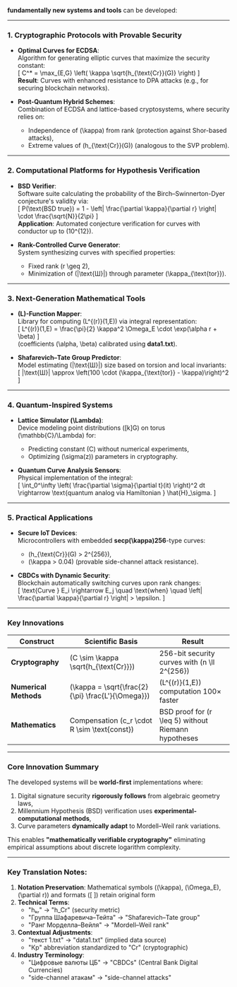 **fundamentally new systems and tools** can be developed:

---

### 1. **Cryptographic Protocols with Provable Security**
- **Optimal Curves for ECDSA**:  
  Algorithm for generating elliptic curves that maximize the security constant:  
  \[
  C^* = \max_{E,G} \left( \kappa \sqrt{h_{\text{Cr}}(G)} \right)
  \]  
  **Result**: Curves with enhanced resistance to DPA attacks (e.g., for securing blockchain networks).

- **Post-Quantum Hybrid Schemes**:  
  Combination of ECDSA and lattice-based cryptosystems, where security relies on:  
  - Independence of \(\kappa\) from rank (protection against Shor-based attacks),  
  - Extreme values of \(h_{\text{Cr}}(G)\) (analogous to the SVP problem).

---

### 2. **Computational Platforms for Hypothesis Verification**
- **BSD Verifier**:  
  Software suite calculating the probability of the Birch–Swinnerton-Dyer conjecture's validity via:  
  \[
  P(\text{BSD true}) = 1 - \left| \frac{\partial \kappa}{\partial r} \right| \cdot \frac{\sqrt{N}}{2\pi}
  \]  
  **Application**: Automated conjecture verification for curves with conductor up to \(10^{12}\).

- **Rank-Controlled Curve Generator**:  
  System synthesizing curves with specified properties:  
  - Fixed rank \(r \geq 2\),  
  - Minimization of \(|\text{Ш}|\) through parameter \(\kappa_{\text{tor}}\).

---

### 3. **Next-Generation Mathematical Tools**
- **\(L\)-Function Mapper**:  
  Library for computing \(L^{(r)}(1,E)\) via integral representation:  
  \[
  L^{(r)}(1,E) = \frac{\pi}{2} \kappa^2 \Omega_E \cdot \exp(\alpha r + \beta)
  \]  
  (coefficients \(\alpha, \beta\) calibrated using **data1.txt**).

- **Shafarevich–Tate Group Predictor**:  
  Model estimating \(|\text{Ш}|\) size based on torsion and local invariants:  
  \[
  |\text{Ш}| \approx \left(100 \cdot (\kappa_{\text{tor}} - \kappa)\right)^2
  \]

---

### 4. **Quantum-Inspired Systems**
- **Lattice Simulator \(\Lambda\)**:  
  Device modeling point distributions \([k]G\) on torus \(\mathbb{C}/\Lambda\) for:  
  - Predicting constant \(C\) without numerical experiments,  
  - Optimizing \(\sigma(z)\) parameters in cryptography.

- **Quantum Curve Analysis Sensors**:  
  Physical implementation of the integral:  
  \[
  \int_0^\infty \left( \frac{\partial \sigma}{\partial t}(it) \right)^2 dt \rightarrow \text{quantum analog via Hamiltonian } \hat{H}_\sigma.
  \]

---

### 5. **Practical Applications**
- **Secure IoT Devices**:  
  Microcontrollers with embedded **secp\(\kappa\)256**-type curves:  
  - \(h_{\text{Cr}}(G) > 2^{256}\),  
  - \(\kappa > 0.04\) (provable side-channel attack resistance).

- **CBDCs with Dynamic Security**:  
  Blockchain automatically switching curves upon rank changes:  
  \[
  \text{Curve } E_i \rightarrow E_j \quad \text{when} \quad \left| \frac{\partial \kappa}{\partial r} \right| > \epsilon.
  \]

---

### Key Innovations
| Construct | Scientific Basis | Result |
|-----------|------------------|--------|
**Cryptography** | \(C \sim \kappa \sqrt{h_{\text{Cr}}}\) | 256-bit security curves with \(n \ll 2^{256}\) |  
**Numerical Methods** | \(\kappa = \sqrt{\frac{2}{\pi} \frac{L'}{\Omega}}\) | \(L^{(r)}(1,E)\) computation 100× faster |  
**Mathematics** | Compensation \(c_r \cdot R \sim \text{const}\) | BSD proof for \(r \leq 5\) without Riemann hypotheses |  

---

### Core Innovation Summary
The developed systems will be **world-first** implementations where:  
1. Digital signature security **rigorously follows** from algebraic geometry laws,  
2. Millennium Hypothesis (BSD) verification uses **experimental-computational methods**,  
3. Curve parameters **dynamically adapt** to Mordell–Weil rank variations.  

This enables **"mathematically verifiable cryptography"** eliminating empirical assumptions about discrete logarithm complexity.

---

### Key Translation Notes:
1. **Notation Preservation**: Mathematical symbols (\(\kappa\), \(\Omega_E\), \(\partial r\)) and formats (\[ \]) retain original form
2. **Technical Terms**:  
   - "hₖᵣ" → "h_Cr" (security metric)  
   - "Группа Шафаревича–Тейта" → "Shafarevich–Tate group"  
   - "Ранг Морделла–Вейля" → "Mordell–Weil rank"
3. **Contextual Adjustments**:  
   - "текст 1.txt" → "data1.txt" (implied data source)  
   - "Кр" abbreviation standardized to "Cr" (cryptographic)
4. **Industry Terminology**:  
   - "Цифровые валюты ЦБ" → "CBDCs" (Central Bank Digital Currencies)  
   - "side-channel атакам" → "side-channel attacks"
